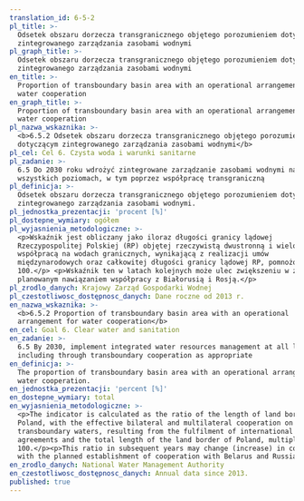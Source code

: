 ```yaml
---
translation_id: 6-5-2
pl_title: >-
  Odsetek obszaru dorzecza transgranicznego objętego porozumieniem dotyczącym
  zintegrowanego zarządzania zasobami wodnymi
pl_graph_title: >-
  Odsetek obszaru dorzecza transgranicznego objętego porozumieniem dotyczącym
  zintegrowanego zarządzania zasobami wodnymi
en_title: >-
  Proportion of transboundary basin area with an operational arrangement for
  water cooperation
en_graph_title: >-
  Proportion of transboundary basin area with an operational arrangement for
  water cooperation
pl_nazwa_wskaznika: >-
  <b>6.5.2 Odsetek obszaru dorzecza transgranicznego objętego porozumieniem
  dotyczącym zintegrowanego zarządzania zasobami wodnymi</b>
pl_cel: Cel 6. Czysta woda i warunki sanitarne
pl_zadanie: >-
  6.5 Do 2030 roku wdrożyć zintegrowane zarządzanie zasobami wodnymi na
  wszystkich poziomach, w tym poprzez współpracę transgraniczną
pl_definicja: >-
  Odsetek obszaru dorzecza transgranicznego objętego porozumieniem dotyczących
  zintegrowanego zarządzania zasobami wodnymi.
pl_jednostka_prezentacji: 'procent [%]'
pl_dostepne_wymiary: ogółem
pl_wyjasnienia_metodologiczne: >-
  <p>Wskaźnik jest obliczany jako iloraz długości granicy lądowej
  Rzeczypospolitej Polskiej (RP) objętej rzeczywistą dwustronną i wielostronną
  współpracą na wodach granicznych, wynikającą z realizacji umów
  międzynarodowych oraz całkowitej długości granicy lądowej RP, pomnożony przez
  100.</p> <p>Wskaźnik ten w latach kolejnych może ulec zwiększeniu w związku z
  planowanym nawiązaniem współpracy z Białorusią i Rosją.</p>
pl_zrodlo_danych: Krajowy Zarząd Gospodarki Wodnej
pl_czestotliwosc_dostępnosc_danych: Dane roczne od 2013 r.
en_nazwa_wskaznika: >-
  <b>6.5.2 Proportion of transboundary basin area with an operational
  arrangement for water cooperation</b>
en_cel: Goal 6. Clear water and sanitation
en_zadanie: >-
  6.5 By 2030, implement integrated water resources management at all levels,
  including through transboundary cooperation as appropriate
en_definicja: >-
  The proportion of transboundary basin area with an operational arrangement for
  water cooperation.
en_jednostka_prezentacji: 'percent [%]'
en_dostepne_wymiary: total
en_wyjasnienia_metodologiczne: >-
  <p>The indicator is calculated as the ratio of the length of land border of
  Poland, with the effective bilateral and multilateral cooperation on
  transboundary waters, resulting from the fulfilment of international
  agreements and the total length of the land border of Poland, multiplied by
  100.</p><p>This ratio in subsequent years may change (increase) in connection
  with the planned establishment of cooperation with Belarus and Russia.</p>
en_zrodlo_danych: National Water Management Authority
en_czestotliwosc_dostępnosc_danych: Annual data since 2013.
published: true
---
```

